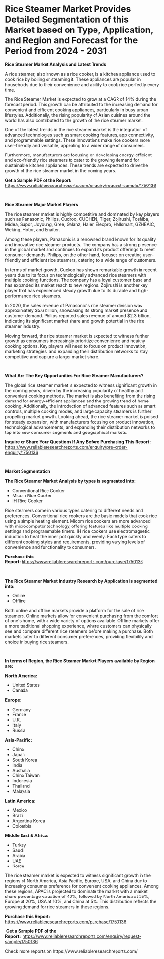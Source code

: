 <p><h1>Rice Steamer Market Provides Detailed Segmentation of this Market based on Type, Application, and Region and Forecast for the Period from 2024 - 2031</h1></p><p><strong>Rice Steamer Market Analysis and Latest Trends</strong></p>
<p><p>A rice steamer, also known as a rice cooker, is a kitchen appliance used to cook rice by boiling or steaming it. These appliances are popular in households due to their convenience and ability to cook rice perfectly every time.</p><p>The Rice Steamer Market is expected to grow at a CAGR of 14% during the forecast period. This growth can be attributed to the increasing demand for convenient and efficient cooking appliances, particularly in busy urban lifestyles. Additionally, the rising popularity of Asian cuisines around the world has also contributed to the growth of the rice steamer market.</p><p>One of the latest trends in the rice steamer market is the integration of advanced technologies such as smart cooking features, app connectivity, and programmable settings. These innovations make rice cookers more user-friendly and versatile, appealing to a wider range of consumers.</p><p>Furthermore, manufacturers are focusing on developing energy-efficient and eco-friendly rice steamers to cater to the growing demand for sustainable kitchen appliances. These trends are expected to drive the growth of the rice steamer market in the coming years.</p></p>
<p><strong>Get a Sample PDF of the Report:&nbsp;</strong> <a href="https://www.reliableresearchreports.com/enquiry/request-sample/1750136">https://www.reliableresearchreports.com/enquiry/request-sample/1750136</a></p>
<p>&nbsp;</p>
<p><strong>Rice Steamer Major Market Players</strong></p>
<p><p>The rice steamer market is highly competitive and dominated by key players such as Panasonic, Philips, Cuckoo, CUCHEN, Tiger, Zojirushi, Toshiba, Midea, Supor, Joyoung, Gree, Galanz, Haier, Elecpro, Hallsmart, GZHEAIC, Weking, Hotor, and Enaiter.</p><p>Among these players, Panasonic is a renowned brand known for its quality and innovative rice steamer products. The company has a strong presence in the global market and continues to expand its product offerings to meet consumer demands. Philips, on the other hand, focuses on creating user-friendly and efficient rice steamers, catering to a wide range of customers.</p><p>In terms of market growth, Cuckoo has shown remarkable growth in recent years due to its focus on technologically advanced rice steamers with multiple cooking functions. The company has a loyal customer base and has expanded its market reach to new regions. Zojirushi is another key player that has experienced steady growth due to its durable and high-performance rice steamers.</p><p>In 2020, the sales revenue of Panasonic's rice steamer division was approximately $5.6 billion, showcasing its strong market presence and customer demand. Philips reported sales revenue of around $2.3 billion, indicating its significant market share and growth potential in the rice steamer industry.</p><p>Moving forward, the rice steamer market is expected to witness further growth as consumers increasingly prioritize convenience and healthy cooking options. Key players will need to focus on product innovation, marketing strategies, and expanding their distribution networks to stay competitive and capture a larger market share.</p></p>
<p>&nbsp;</p>
<p><strong>What Are The Key Opportunities For Rice Steamer Manufacturers?</strong></p>
<p><p>The global rice steamer market is expected to witness significant growth in the coming years, driven by the increasing popularity of healthy and convenient cooking methods. The market is also benefiting from the rising demand for energy-efficient appliances and the growing trend of home cooking. Additionally, the introduction of advanced features such as smart controls, multiple cooking modes, and large capacity steamers is further propelling market growth. Looking ahead, the rice steamer market is poised for steady expansion, with manufacturers focusing on product innovation, technological advancements, and expanding their distribution networks to tap into new consumer segments and geographical markets.</p></p>
<p><strong>Inquire or Share Your Questions If Any Before Purchasing This Report:</strong> <a href="https://www.reliableresearchreports.com/enquiry/pre-order-enquiry/1750136">https://www.reliableresearchreports.com/enquiry/pre-order-enquiry/1750136</a></p>
<p>&nbsp;</p>
<p><strong>Market Segmentation</strong></p>
<p><strong>The Rice Steamer Market Analysis by types is segmented into:</strong></p>
<p><ul><li>Conventional Rice Cooker</li><li>Micom Rice Cooker</li><li>IH Rice Cooker</li></ul></p>
<p><p>Rice steamers come in various types catering to different needs and preferences. Conventional rice cookers are the basic models that cook rice using a simple heating element. Micom rice cookers are more advanced with microcomputer technology, offering features like multiple cooking settings and programmable timers. IH rice cookers use electromagnetic induction to heat the inner pot quickly and evenly. Each type caters to different cooking styles and requirements, providing varying levels of convenience and functionality to consumers.</p></p>
<p><strong>Purchase this Report:&nbsp;</strong><a href="https://www.reliableresearchreports.com/purchase/1750136">https://www.reliableresearchreports.com/purchase/1750136</a></p>
<p>&nbsp;</p>
<p><strong>The Rice Steamer Market Industry Research by Application is segmented into:</strong></p>
<p><ul><li>Online</li><li>Offline</li></ul></p>
<p><p>Both online and offline markets provide a platform for the sale of rice steamers. Online markets allow for convenient purchasing from the comfort of one's home, with a wide variety of options available. Offline markets offer a more traditional shopping experience, where customers can physically see and compare different rice steamers before making a purchase. Both markets cater to different consumer preferences, providing flexibility and choice in buying rice steamers.</p></p>
<p>&nbsp;</p>
<p><strong>In terms of Region, the Rice Steamer Market Players available by Region are:</strong></p>
<p>
    <p> <strong> North America: </strong>
        <ul>
            <li>United States</li>
            <li>Canada</li>
        </ul>
        </p> 
    <p> <strong> Europe: </strong>
        <ul>
            <li>Germany</li>
            <li>France</li>
            <li>U.K.</li>
            <li>Italy</li>
            <li>Russia</li>
        </ul>
        </p> 
    <p> <strong> Asia-Pacific: </strong>
        <ul>
            <li>China</li>
            <li>Japan</li>
            <li>South Korea</li>
            <li>India</li>
            <li>Australia</li>
            <li>China Taiwan</li>
            <li>Indonesia</li>
            <li>Thailand</li>
            <li>Malaysia</li>
        </ul>
        </p> 
    <p> <strong> Latin America: </strong>
        <ul>
            <li>Mexico</li>
            <li>Brazil</li>
            <li>Argentina Korea</li>
            <li>Colombia</li>
        </ul>
        </p> 
    <p> <strong> Middle East & Africa: </strong>
        <ul>
            <li>Turkey</li>
            <li>Saudi</li>
            <li>Arabia</li>
            <li>UAE</li>
            <li>Korea</li>
        </ul>
    </p>
    </p>
<p><p>The rice steamer market is expected to witness significant growth in the regions of North America, Asia Pacific, Europe, USA, and China due to increasing consumer preference for convenient cooking appliances. Among these regions, APAC is projected to dominate the market with a market share percentage valuation of 40%, followed by North America at 25%, Europe at 20%, USA at 10%, and China at 5%. This distribution reflects the growing demand for rice steamers in these regions.</p></p>
<p><strong>Purchase this Report: </strong><a href="https://www.reliableresearchreports.com/purchase/1750136">https://www.reliableresearchreports.com/purchase/1750136</a></p>
<p>&nbsp;<strong>Get a Sample PDF of the Report:&nbsp;&nbsp;</strong><a href="https://www.reliableresearchreports.com/enquiry/request-sample/1750136">https://www.reliableresearchreports.com/enquiry/request-sample/1750136</a></p>
<p><strong></strong></p>
<p>Check more reports on https://www.reliableresearchreports.com/</p>